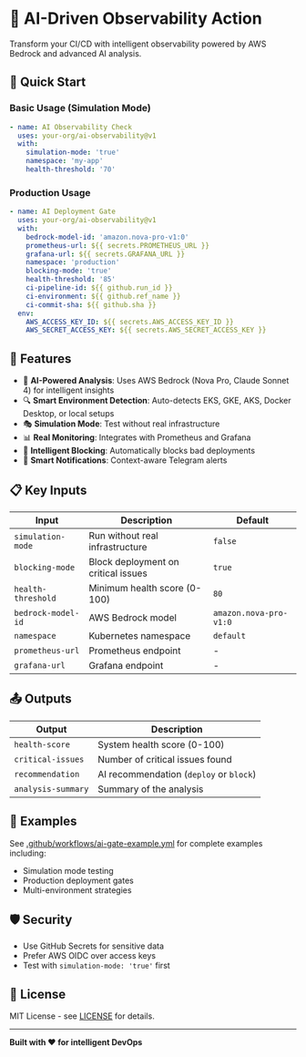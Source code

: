 # 🤖 AI-Driven Observability Action

Transform your CI/CD with intelligent observability powered by AWS Bedrock and advanced AI analysis.

## 🚀 Quick Start

### Basic Usage (Simulation Mode)
```yaml
- name: AI Observability Check
  uses: your-org/ai-observability@v1
  with:
    simulation-mode: 'true'
    namespace: 'my-app'
    health-threshold: '70'
```

### Production Usage
```yaml
- name: AI Deployment Gate
  uses: your-org/ai-observability@v1
  with:
    bedrock-model-id: 'amazon.nova-pro-v1:0'
    prometheus-url: ${{ secrets.PROMETHEUS_URL }}
    grafana-url: ${{ secrets.GRAFANA_URL }}
    namespace: 'production'
    blocking-mode: 'true'
    health-threshold: '85'
    ci-pipeline-id: ${{ github.run_id }}
    ci-environment: ${{ github.ref_name }}
    ci-commit-sha: ${{ github.sha }}
  env:
    AWS_ACCESS_KEY_ID: ${{ secrets.AWS_ACCESS_KEY_ID }}
    AWS_SECRET_ACCESS_KEY: ${{ secrets.AWS_SECRET_ACCESS_KEY }}
```

## 🎯 Features

- 🧠 **AI-Powered Analysis**: Uses AWS Bedrock (Nova Pro, Claude Sonnet 4) for intelligent insights
- 🔍 **Smart Environment Detection**: Auto-detects EKS, GKE, AKS, Docker Desktop, or local setups
- 🎭 **Simulation Mode**: Test without real infrastructure
- 📊 **Real Monitoring**: Integrates with Prometheus and Grafana
- 🚨 **Intelligent Blocking**: Automatically blocks bad deployments
- 📱 **Smart Notifications**: Context-aware Telegram alerts

## 📋 Key Inputs

| Input | Description | Default |
|-------|-------------|---------|
| `simulation-mode` | Run without real infrastructure | `false` |
| `blocking-mode` | Block deployment on critical issues | `true` |
| `health-threshold` | Minimum health score (0-100) | `80` |
| `bedrock-model-id` | AWS Bedrock model | `amazon.nova-pro-v1:0` |
| `namespace` | Kubernetes namespace | `default` |
| `prometheus-url` | Prometheus endpoint | - |
| `grafana-url` | Grafana endpoint | - |

## 📤 Outputs

| Output | Description |
|--------|-------------|
| `health-score` | System health score (0-100) |
| `critical-issues` | Number of critical issues found |
| `recommendation` | AI recommendation (`deploy` or `block`) |
| `analysis-summary` | Summary of the analysis |

## 🔧 Examples

See [.github/workflows/ai-gate-example.yml](.github/workflows/ai-gate-example.yml) for complete examples including:
- Simulation mode testing
- Production deployment gates
- Multi-environment strategies

## 🛡️ Security

- Use GitHub Secrets for sensitive data
- Prefer AWS OIDC over access keys
- Test with `simulation-mode: 'true'` first

## 📄 License

MIT License - see [LICENSE](LICENSE) for details.

---

**Built with ❤️ for intelligent DevOps**
